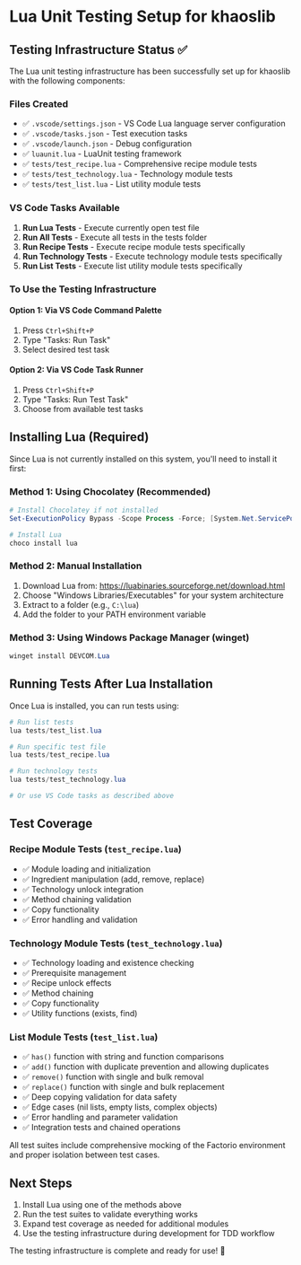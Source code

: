 # Lua Unit Testing Setup for khaoslib

## Testing Infrastructure Status ✅

The Lua unit testing infrastructure has been successfully set up for khaoslib with
the following components:

### Files Created

- ✅ `.vscode/settings.json` - VS Code Lua language server configuration
- ✅ `.vscode/tasks.json` - Test execution tasks
- ✅ `.vscode/launch.json` - Debug configuration
- ✅ `luaunit.lua` - LuaUnit testing framework
- ✅ `tests/test_recipe.lua` - Comprehensive recipe module tests
- ✅ `tests/test_technology.lua` - Technology module tests
- ✅ `tests/test_list.lua` - List utility module tests

### VS Code Tasks Available

1. **Run Lua Tests** - Execute currently open test file
2. **Run All Tests** - Execute all tests in the tests folder
3. **Run Recipe Tests** - Execute recipe module tests specifically
4. **Run Technology Tests** - Execute technology module tests specifically
5. **Run List Tests** - Execute list utility module tests specifically

### To Use the Testing Infrastructure

#### Option 1: Via VS Code Command Palette

1. Press `Ctrl+Shift+P`
2. Type "Tasks: Run Task"
3. Select desired test task

#### Option 2: Via VS Code Task Runner

1. Press `Ctrl+Shift+P`
2. Type "Tasks: Run Test Task"
3. Choose from available test tasks

## Installing Lua (Required)

Since Lua is not currently installed on this system, you'll need to install it first:

### Method 1: Using Chocolatey (Recommended)

```powershell
# Install Chocolatey if not installed
Set-ExecutionPolicy Bypass -Scope Process -Force; [System.Net.ServicePointManager]::SecurityProtocol = [System.Net.ServicePointManager]::SecurityProtocol -bor 3072; iex ((New-Object System.Net.WebClient).DownloadString('https://community.chocolatey.org/install.ps1'))

# Install Lua
choco install lua
```

### Method 2: Manual Installation

1. Download Lua from: <https://luabinaries.sourceforge.net/download.html>
2. Choose "Windows Libraries/Executables" for your system architecture
3. Extract to a folder (e.g., `C:\lua`)
4. Add the folder to your PATH environment variable

### Method 3: Using Windows Package Manager (winget)

```powershell
winget install DEVCOM.Lua
```

## Running Tests After Lua Installation

Once Lua is installed, you can run tests using:

```powershell
# Run list tests
lua tests/test_list.lua

# Run specific test file
lua tests/test_recipe.lua

# Run technology tests
lua tests/test_technology.lua

# Or use VS Code tasks as described above
```

## Test Coverage

### Recipe Module Tests (`test_recipe.lua`)

- ✅ Module loading and initialization
- ✅ Ingredient manipulation (add, remove, replace)
- ✅ Technology unlock integration
- ✅ Method chaining validation
- ✅ Copy functionality
- ✅ Error handling and validation

### Technology Module Tests (`test_technology.lua`)

- ✅ Technology loading and existence checking
- ✅ Prerequisite management
- ✅ Recipe unlock effects
- ✅ Method chaining
- ✅ Copy functionality
- ✅ Utility functions (exists, find)

### List Module Tests (`test_list.lua`)

- ✅ `has()` function with string and function comparisons
- ✅ `add()` function with duplicate prevention and allowing duplicates
- ✅ `remove()` function with single and bulk removal
- ✅ `replace()` function with single and bulk replacement
- ✅ Deep copying validation for data safety
- ✅ Edge cases (nil lists, empty lists, complex objects)
- ✅ Error handling and parameter validation
- ✅ Integration tests and chained operations

All test suites include comprehensive mocking of the Factorio environment and proper
isolation between test cases.

## Next Steps

1. Install Lua using one of the methods above
2. Run the test suites to validate everything works
3. Expand test coverage as needed for additional modules
4. Use the testing infrastructure during development for TDD workflow

The testing infrastructure is complete and ready for use! 🎉
